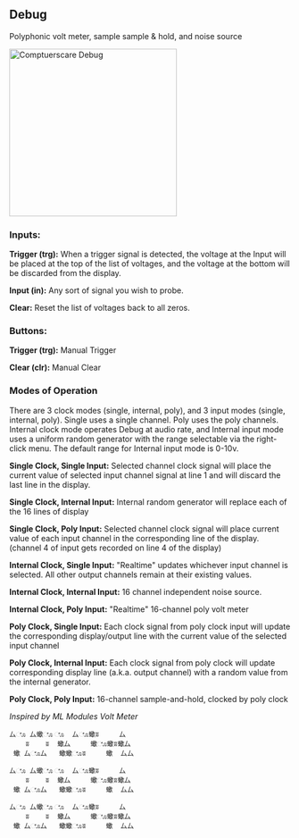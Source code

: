 
## Debug
Polyphonic volt meter, sample sample & hold, and noise source

<img src="https://github.com/freddyz/computerscare-vcv-modules/blob/master/doc/computerscare-debug-basic.png" width="300" alt="Comptuerscare Debug" />

### Inputs:
**Trigger (trg):** When a trigger signal is detected, the voltage at the Input will be placed at the top of the list of voltages, and the voltage at the bottom will be discarded from the display.

**Input (in):** Any sort of signal you wish to probe.

**Clear:** Reset the list of voltages back to all zeros.

### Buttons:
**Trigger (trg):** Manual Trigger

**Clear (clr):** Manual Clear

### Modes of Operation

There are 3 clock modes (single, internal, poly), and 3 input modes (single, internal, poly).  Single uses a single channel.  Poly uses the poly channels.  Internal clock mode operates Debug at audio rate, and Internal input mode uses a uniform random generator with the range selectable via the right-click menu.  The default range for Internal input mode is 0-10v.


**Single Clock, Single Input:**
Selected channel clock signal will place the current value of selected input channel signal at line 1 and will discard the last line in the display.

**Single Clock, Internal Input:**
Internal random generator will replace each of the 16 lines of display

**Single Clock, Poly Input:**
Selected channel clock signal will place current value of each input channel in the corresponding line of the display.  (channel 4 of input gets recorded on line 4 of the display)

**Internal Clock, Single Input:**
"Realtime" updates whichever input channel is selected.  All other output channels remain at their existing values.

**Internal Clock, Internal Input:**
16 channel independent noise source.

**Internal Clock, Poly Input:**
"Realtime" 16-channel poly volt meter

**Poly Clock, Single Input:**
Each clock signal from poly clock input will update the corresponding display/output line with the current value of the selected input channel

**Poly Clock, Internal Input:**
Each clock signal from poly clock will update corresponding display line (a.k.a. output channel) with a random value from the internal generator.

**Poly Clock, Poly Input:**
16-channel sample-and-hold, clocked by poly clock


*Inspired by ML Modules Volt Meter*


~~~~
⼛ೊ ⼛蠍ೊ ೊ  ⼛ೊ蠍ʬ     ⼛
    ʬ    ʬ  蠍⼛     蠍ೊ蠍ʬ蠍⼛ 
 蠍 ⼛ೊ⼛   蠍蠍ೊʬ     蠍  ⼛⼛

⼛ೊ ⼛蠍ೊ ೊ  ⼛ೊ蠍ʬ     ⼛
    ʬ    ʬ  蠍⼛     蠍ೊ蠍ʬ蠍⼛ 
 蠍 ⼛ೊ⼛   蠍蠍ೊʬ     蠍  ⼛⼛

⼛ೊ ⼛蠍ೊ ೊ  ⼛ೊ蠍ʬ     ⼛
    ʬ    ʬ  蠍⼛     蠍ೊ蠍ʬ蠍⼛ 
 蠍 ⼛ೊ⼛   蠍蠍ೊʬ     蠍  ⼛⼛
~~~~
